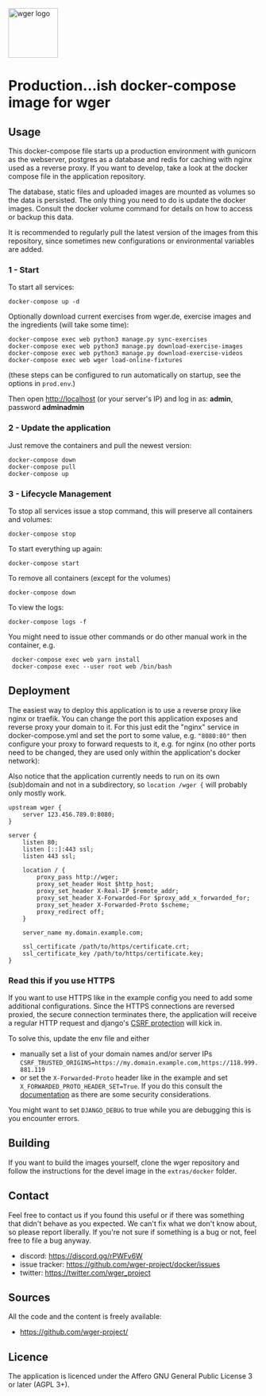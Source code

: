 <img src="https://raw.githubusercontent.com/wger-project/wger/master/wger/core/static/images/logos/logo.png" width="100" height="100" alt="wger logo" />


# Production...ish docker-compose image for wger

## Usage

This docker-compose file starts up a production environment with gunicorn
as the webserver, postgres as a database and redis for caching with nginx
used as a reverse proxy. If you want to develop, take a look at the docker
compose file in the application repository.

The database, static files and uploaded images are mounted as volumes so
the data is persisted. The only thing you need to do is update the docker
images. Consult the docker volume command for details on how to access or
backup this data.

It is recommended to regularly pull the latest version of the images from this
repository, since sometimes new configurations or environmental variables are
added.

### 1 - Start

To start all services:

    docker-compose up -d
  
Optionally download current exercises from wger.de, exercise images and
the ingredients (will take some time):

    docker-compose exec web python3 manage.py sync-exercises
    docker-compose exec web python3 manage.py download-exercise-images
    docker-compose exec web python3 manage.py download-exercise-videos
    docker-compose exec web wger load-online-fixtures

(these steps can be configured to run automatically on startup, see the options
in `prod.env`.)
    

Then open <http://localhost> (or your server's IP) and log in as: **admin**,
password **adminadmin**


### 2 - Update the application

Just remove the containers and pull the newest version:

    docker-compose down
    docker-compose pull
    docker-compose up

### 3 - Lifecycle Management

To stop all services issue a stop command, this will preserve all containers
and volumes:

    docker-compose stop

To start everything up again:

    docker-compose start

To remove all containers (except for the volumes)

    docker-compose down

To view the logs:

    docker-compose logs -f


You might need to issue other commands or do other manual work in the container,
e.g.

     docker-compose exec web yarn install
     docker-compose exec --user root web /bin/bash


## Deployment

The easiest way to deploy this application is to use a reverse proxy like nginx
or traefik. You can change the port this application exposes and reverse proxy
your domain to it. For this just edit the "nginx" service in docker-compose.yml and
set the port to some value, e.g. `"8080:80"` then configure your proxy to forward
requests to it, e.g. for nginx (no other ports need to be changed, they are used
only within the application's docker network):

Also notice that the application currently needs to run on its own (sub)domain
and not in a subdirectory, so `location /wger {` will probably only mostly work. 


```nginx
upstream wger {
    server 123.456.789.0:8080;
}

server {
    listen 80;
    listen [::]:443 ssl;
    listen 443 ssl;

    location / {
        proxy_pass http://wger;
        proxy_set_header Host $http_host;
        proxy_set_header X-Real-IP $remote_addr;
        proxy_set_header X-Forwarded-For $proxy_add_x_forwarded_for;
        proxy_set_header X-Forwarded-Proto $scheme;
        proxy_redirect off;
    }

    server_name my.domain.example.com;

    ssl_certificate /path/to/https/certificate.crt;
    ssl_certificate_key /path/to/https/certificate.key;
}
```

### Read this if you use HTTPS

If you want to use HTTPS like in the example config you need to add some
additional configurations. Since the HTTPS connections are reversed proxied,
the secure connection terminates there, the application will receive a regular
HTTP request and django's [CSRF protection](https://docs.djangoproject.com/en/4.1/ref/csrf/)
will kick in.

To solve this, update the env file and either

* manually set a list of your domain names and/or server IPs 
  `CSRF_TRUSTED_ORIGINS=https://my.domain.example.com,https://118.999.881.119`
* or set the `X-Forwarded-Proto` header like in the example and set
  `X_FORWARDED_PROTO_HEADER_SET=True`. If you do this consult the
  [documentation](https://docs.djangoproject.com/en/4.1/ref/settings/#secure-proxy-ssl-header)
  as there are some security considerations.

You might want to set `DJANGO_DEBUG` to true while you are debugging this is you
encounter errors.

## Building

If you want to build the images yourself, clone the wger repository and follow
the instructions for the devel image in the `extras/docker` folder.


## Contact

Feel free to contact us if you found this useful or if there was something that
didn't behave as you expected. We can't fix what we don't know about, so please
report liberally. If you're not sure if something is a bug or not, feel free to
file a bug anyway.

* discord: <https://discord.gg/rPWFv6W>
* issue tracker: <https://github.com/wger-project/docker/issues>
* twitter: <https://twitter.com/wger_project>


## Sources

All the code and the content is freely available:

* <https://github.com/wger-project/>

## Licence

The application is licenced under the Affero GNU General Public License 3 or
later (AGPL 3+).

